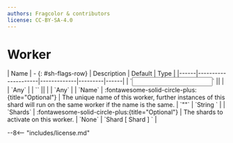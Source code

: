 ```yaml
---
authors: Fragcolor & contributors
license: CC-BY-SA-4.0
---
```



# Worker

<div class="sh-parameters" markdown="1">
| Name | - {: #sh-flags-row} | Description | Default | Type |
|------|---------------------|-------------|---------|------|
| `<input>` || | | `Any` |
| `<output>` || | | `Any` |
| `Name` | :fontawesome-solid-circle-plus:{title="Optional"}  | The unique name of this worker, further instances of this shard will run on the same worker if the name is the same. | `""` | `String ` |
| `Shards` | :fontawesome-solid-circle-plus:{title="Optional"}  | The shards to activate on this worker. | `None` | `Shard [ Shard ] ` |

</div>



--8<-- "includes/license.md"

